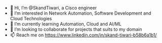 - 👋 Hi, I’m @SkandTiwari, a Cisco engineer
- 👀 I’m interested in Network Automation, Software Development and Cloud Technologies
- 🌱 I’m currently learning Automation, Cloud and AI/ML
- 💞️ I’m looking to collaborate for projects that suits to my domain
- 📫 Reach me on https://www.linkedin.com/in/skand-tiwari-b58b6a1b1/

<!---
SkandTiwari/SkandTiwari is a ✨ special ✨ repository because its `README.md` (this file) appears on your GitHub profile.
You can click the Preview link to take a look at your changes.
--->
